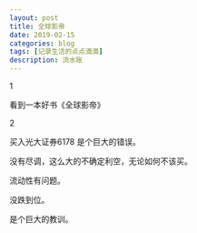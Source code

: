 ```yaml
---
layout: post
title: 全球影帝
date: 2019-02-15
categories: blog
tags: [记录生活的点点滴滴]
description: 流水账
---
```


1 

看到一本好书《全球影帝》

2

买入光大证券6178 是个巨大的错误。

没有尽调，这么大的不确定利空，无论如何不该买。

流动性有问题。

没跌到位。

是个巨大的教训。
















